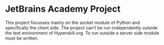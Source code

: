 # JetBrains Academy Project
This project focusses mainly on the socket module of Python and specifically the client side.
The project can't be run independently outside the test environment of Hyperskill.org.
To run outside a server side module must be written.
